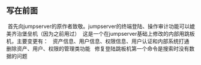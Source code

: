 ## 写在前面
  首先向jumpserver的原作者致敬。jumpserver的终端登陆、操作审计功能可以媲美齐治堡垒机（因为之前用过）
  这是一个在jumpserver基础上修改的内部用跳板机，主要变更有：
   资产信息、用户信息、权限信息、用户认证和内部系统打通
   删除资产、用户、权限的管理类功能
   修复登陆跳板机第一个命令是搜索时没有数据的问题
